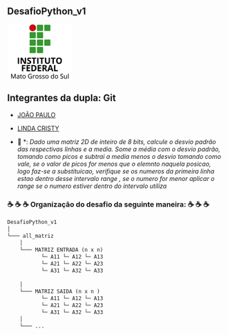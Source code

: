 ## __DesafioPython_v1__
<img src='marcaifms.png'></img>



## __Integrantes da dupla: Git__
* [JOÃO PAULO](https://github.com/JPGSilva) 
* [LINDA CRISTY](https://github.com/licristy23) 

* 🧐 *: _Dado uma matriz 2D de inteiro de 8 bits, calcule o desvio padrão das respectivas linhas e a media. Some a média com o desvio padrão, tomando como picos e subtrai a media menos o desvio tomando como vale, se o valor de picos for menos que o elemnto naquela posicao, logo faz-se a substituicao, verifique se os numeros da primeira linha estao dentro desse intervalo range , se o numero for menor aplicar o range se o numero estiver dentro do intervalo utiliza_


### ☕️ ☕️ ☕️ Organização do desafio da seguinte maneira: ☕️ ☕️ ☕️ 


```
DesafioPython_v1
│
└─── all_matriz
    │
    └─── MATRIZ ENTRADA (n x n)
           └─ A11 └─ A12 └─ A13
           └─ A21 └─ A22 └─ A23
           └─ A31 └─ A32 └─ A33
           
    │
    └─── MATRIZ SAIDA (n x n )
           └─ A11 └─ A12 └─ A13
           └─ A21 └─ A22 └─ A23
           └─ A31 └─ A32 └─ A33
    │
    └─── ...
```

